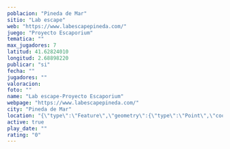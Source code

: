 ```yaml
---
poblacion: "Pineda de Mar"
sitio: "Lab escape"
web: "https://www.labescapepineda.com/"
juego: "Proyecto Escaporium"
tematica: ""
max_jugadores: 7
latitud: 41.62824010
longitud: 2.68898220
publicar: "si"
fecha: ""
jugadores: ""
valoracion: 
foto: ""
name: "Lab escape-Proyecto Escaporium"
webpage: "https://www.labescapepineda.com/"
city: "Pineda de Mar"
location: "{\"type\":\"Feature\",\"geometry\":{\"type\":\"Point\",\"coordinates\":[2.6889822,41.6282401]}}"
active: true
play_date: ""
rating: "0"
---
```


